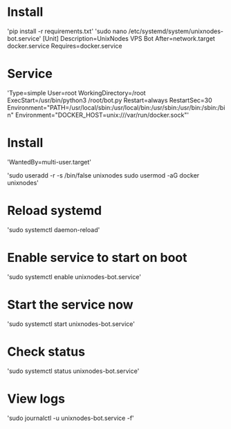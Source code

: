 # Install
'pip install -r requirements.txt'
'sudo nano /etc/systemd/system/unixnodes-bot.service'
[Unit]
Description=UnixNodes VPS Bot
After=network.target docker.service
Requires=docker.service

# Service
'Type=simple
User=root
WorkingDirectory=/root
ExecStart=/usr/bin/python3 /root/bot.py
Restart=always
RestartSec=30
Environment="PATH=/usr/local/sbin:/usr/local/bin:/usr/sbin:/usr/bin:/sbin:/bin"
Environment="DOCKER_HOST=unix:///var/run/docker.sock"'

# Install
'WantedBy=multi-user.target'

'sudo useradd -r -s /bin/false unixnodes
sudo usermod -aG docker unixnodes'
# Reload systemd
'sudo systemctl daemon-reload'

# Enable service to start on boot
'sudo systemctl enable unixnodes-bot.service'

# Start the service now
'sudo systemctl start unixnodes-bot.service'

# Check status
'sudo systemctl status unixnodes-bot.service'

# View logs
'sudo journalctl -u unixnodes-bot.service -f'

